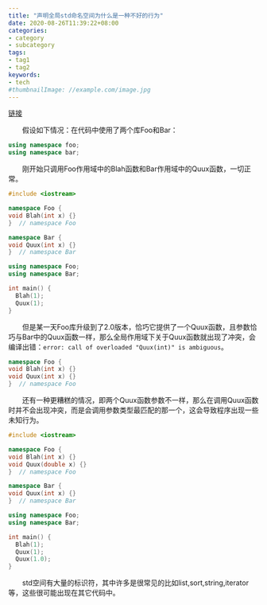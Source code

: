 ```yaml
---
title: "声明全局std命名空间为什么是一种不好的行为"
date: 2020-08-26T11:39:22+08:00
categories:
- category
- subcategory
tags:
- tag1
- tag2
keywords:
- tech
#thumbnailImage: //example.com/image.jpg
---
```

[链接](https://stackoverflow.com/questions/1452721/why-is-using-namespace-std-considered-bad-practice)
<!--more-->
　　假设如下情况：在代码中使用了两个库Foo和Bar：
```cpp
using namespace foo;
using namespace bar;
```

　　刚开始只调用Foo作用域中的Blah函数和Bar作用域中的Quux函数，一切正常。
```cpp
#include <iostream>

namespace Foo {
void Blah(int x) {}
}  // namespace Foo

namespace Bar {
void Quux(int x) {}
}  // namespace Bar

using namespace Foo;
using namespace Bar;

int main() {
  Blah(1);
  Quux(1);
}
```

　　但是某一天Foo库升级到了2.0版本，恰巧它提供了一个Quux函数，且参数恰巧与Bar中的Quux函数一样，那么全局作用域下关于Quux函数就出现了冲突，会编译出错：`error: call of overloaded "Quux(int)" is ambiguous`。
```cpp
namespace Foo {
void Blah(int x) {}
void Quux(int x) {}
}  // namespace Foo
```

　　还有一种更糟糕的情况，即两个Quux函数参数不一样，那么在调用Quux函数时并不会出现冲突，而是会调用参数类型最匹配的那一个，这会导致程序出现一些未知行为。
```cpp
#include <iostream>

namespace Foo {
void Blah(int x) {}
void Quux(double x) {}
}  // namespace Foo

namespace Bar {
void Quux(int x) {}
}  // namespace Bar

using namespace Foo;
using namespace Bar;

int main() {
  Blah(1);
  Quux(1);
  Quux(1.0);
}
```

　　std空间有大量的标识符，其中许多是很常见的比如list,sort,string,iterator等，这些很可能出现在其它代码中。